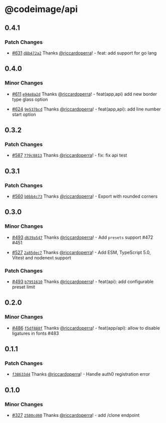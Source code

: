 # @codeimage/api

## 0.4.1

### Patch Changes

- [#631](https://github.com/riccardoperra/codeimage/pull/631) [`d8b472a2`](https://github.com/riccardoperra/codeimage/commit/d8b472a2a3ddc1fd113d89688d045755046ee8b0) Thanks [@riccardoperra](https://github.com/riccardoperra)! - feat: add support for go lang

## 0.4.0

### Minor Changes

- [#611](https://github.com/riccardoperra/codeimage/pull/611) [`e94e8a2d`](https://github.com/riccardoperra/codeimage/commit/e94e8a2d5ec01cddd7593c837bf59f55b8a4e231) Thanks [@riccardoperra](https://github.com/riccardoperra)! - feat(app,api) add new border type glass option

- [#624](https://github.com/riccardoperra/codeimage/pull/624) [`9e537bcd`](https://github.com/riccardoperra/codeimage/commit/9e537bcdf92ffaf43eb5e38f5f7fb578eaef9709) Thanks [@riccardoperra](https://github.com/riccardoperra)! - feat(app,api): add line number start option

## 0.3.2

### Patch Changes

- [#587](https://github.com/riccardoperra/codeimage/pull/587) [`779c8813`](https://github.com/riccardoperra/codeimage/commit/779c8813627a45102f04d39fdeea42d0b869082c) Thanks [@riccardoperra](https://github.com/riccardoperra)! - fix: fix api test

## 0.3.1

### Patch Changes

- [#560](https://github.com/riccardoperra/codeimage/pull/560) [`b0bb4c73`](https://github.com/riccardoperra/codeimage/commit/b0bb4c739f3d800007725c3314bebd549019f5fc) Thanks [@riccardoperra](https://github.com/riccardoperra)! - Export with rounded corners

## 0.3.0

### Minor Changes

- [#493](https://github.com/riccardoperra/codeimage/pull/493) [`d639a547`](https://github.com/riccardoperra/codeimage/commit/d639a547db0b0fa0286ff5318244deab2428cff9) Thanks [@riccardoperra](https://github.com/riccardoperra)! - Add `presets` support #472 #451

- [#527](https://github.com/riccardoperra/codeimage/pull/527) [`2a85dec7`](https://github.com/riccardoperra/codeimage/commit/2a85dec7f748cbdffb770769b0989b3acc712365) Thanks [@riccardoperra](https://github.com/riccardoperra)! - Add ESM, TypeScript 5.0, Vitest and nodenext support

### Patch Changes

- [#493](https://github.com/riccardoperra/codeimage/pull/493) [`b7951610`](https://github.com/riccardoperra/codeimage/commit/b79516107805a9f6b2de1fe88f5cd0cf52999284) Thanks [@riccardoperra](https://github.com/riccardoperra)! - feat(api): add configurable preset limit

## 0.2.0

### Minor Changes

- [#486](https://github.com/riccardoperra/codeimage/pull/486) [`f5df888f`](https://github.com/riccardoperra/codeimage/commit/f5df888f031b416e0db62863218f2aeb512766c8) Thanks [@riccardoperra](https://github.com/riccardoperra)! - feat(app/api): allow to disable ligatures in fonts #483

## 0.1.1

### Patch Changes

- [`f38633d4`](https://github.com/riccardoperra/codeimage/commit/f38633d4ae89bae1c3a40bdedf4b8fb94adde689) Thanks [@riccardoperra](https://github.com/riccardoperra)! - Handle auth0 registration error

## 0.1.0

### Minor Changes

- [#327](https://github.com/riccardoperra/codeimage/pull/327) [`2580cd60`](https://github.com/riccardoperra/codeimage/commit/2580cd606b1bf76880289e96537bc9c41658a2a9) Thanks [@riccardoperra](https://github.com/riccardoperra)! - add /clone endpoint

